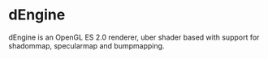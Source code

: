 dEngine
=======

dEngine is an OpenGL ES 2.0 renderer, uber shader based with support for shadommap, specularmap and bumpmapping.